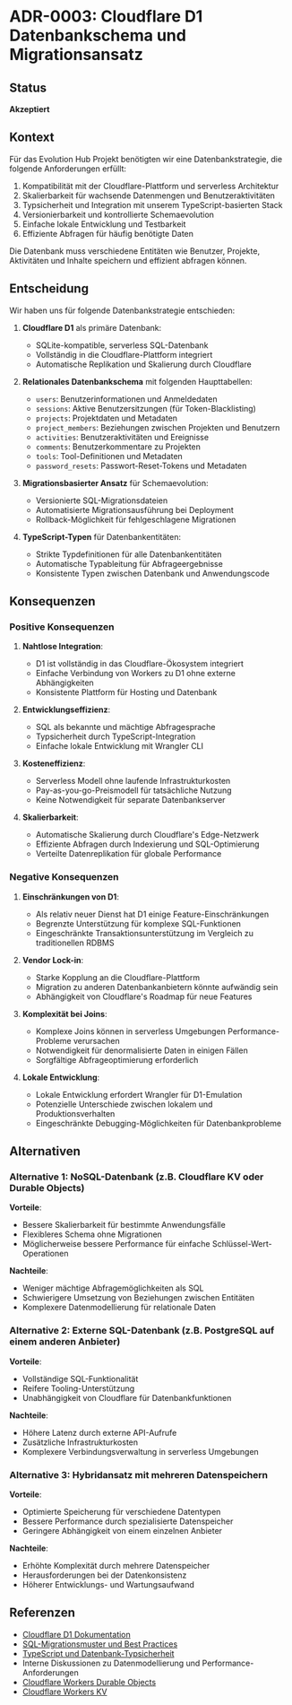 # ADR-0003: Cloudflare D1 Datenbankschema und Migrationsansatz

## Status

**Akzeptiert**

## Kontext

Für das Evolution Hub Projekt benötigten wir eine Datenbankstrategie, die folgende Anforderungen erfüllt:

1. Kompatibilität mit der Cloudflare-Plattform und serverless Architektur
2. Skalierbarkeit für wachsende Datenmengen und Benutzeraktivitäten
3. Typsicherheit und Integration mit unserem TypeScript-basierten Stack
4. Versionierbarkeit und kontrollierte Schemaevolution
5. Einfache lokale Entwicklung und Testbarkeit
6. Effiziente Abfragen für häufig benötigte Daten

Die Datenbank muss verschiedene Entitäten wie Benutzer, Projekte, Aktivitäten und Inhalte speichern und effizient abfragen können.

## Entscheidung

Wir haben uns für folgende Datenbankstrategie entschieden:

1. **Cloudflare D1** als primäre Datenbank:
   - SQLite-kompatible, serverless SQL-Datenbank
   - Vollständig in die Cloudflare-Plattform integriert
   - Automatische Replikation und Skalierung durch Cloudflare

2. **Relationales Datenbankschema** mit folgenden Haupttabellen:
   - `users`: Benutzerinformationen und Anmeldedaten
   - `sessions`: Aktive Benutzersitzungen (für Token-Blacklisting)
   - `projects`: Projektdaten und Metadaten
   - `project_members`: Beziehungen zwischen Projekten und Benutzern
   - `activities`: Benutzeraktivitäten und Ereignisse
   - `comments`: Benutzerkommentare zu Projekten
   - `tools`: Tool-Definitionen und Metadaten
   - `password_resets`: Passwort-Reset-Tokens und Metadaten

3. **Migrationsbasierter Ansatz** für Schemaevolution:
   - Versionierte SQL-Migrationsdateien
   - Automatisierte Migrationsausführung bei Deployment
   - Rollback-Möglichkeit für fehlgeschlagene Migrationen

4. **TypeScript-Typen** für Datenbankentitäten:
   - Strikte Typdefinitionen für alle Datenbankentitäten
   - Automatische Typableitung für Abfrageergebnisse
   - Konsistente Typen zwischen Datenbank und Anwendungscode

## Konsequenzen

### Positive Konsequenzen

1. **Nahtlose Integration**:
   - D1 ist vollständig in das Cloudflare-Ökosystem integriert
   - Einfache Verbindung von Workers zu D1 ohne externe Abhängigkeiten
   - Konsistente Plattform für Hosting und Datenbank

2. **Entwicklungseffizienz**:
   - SQL als bekannte und mächtige Abfragesprache
   - Typsicherheit durch TypeScript-Integration
   - Einfache lokale Entwicklung mit Wrangler CLI

3. **Kosteneffizienz**:
   - Serverless Modell ohne laufende Infrastrukturkosten
   - Pay-as-you-go-Preismodell für tatsächliche Nutzung
   - Keine Notwendigkeit für separate Datenbankserver

4. **Skalierbarkeit**:
   - Automatische Skalierung durch Cloudflare's Edge-Netzwerk
   - Effiziente Abfragen durch Indexierung und SQL-Optimierung
   - Verteilte Datenreplikation für globale Performance

### Negative Konsequenzen

1. **Einschränkungen von D1**:
   - Als relativ neuer Dienst hat D1 einige Feature-Einschränkungen
   - Begrenzte Unterstützung für komplexe SQL-Funktionen
   - Eingeschränkte Transaktionsunterstützung im Vergleich zu traditionellen RDBMS

2. **Vendor Lock-in**:
   - Starke Kopplung an die Cloudflare-Plattform
   - Migration zu anderen Datenbankanbietern könnte aufwändig sein
   - Abhängigkeit von Cloudflare's Roadmap für neue Features

3. **Komplexität bei Joins**:
   - Komplexe Joins können in serverless Umgebungen Performance-Probleme verursachen
   - Notwendigkeit für denormalisierte Daten in einigen Fällen
   - Sorgfältige Abfrageoptimierung erforderlich

4. **Lokale Entwicklung**:
   - Lokale Entwicklung erfordert Wrangler für D1-Emulation
   - Potenzielle Unterschiede zwischen lokalem und Produktionsverhalten
   - Eingeschränkte Debugging-Möglichkeiten für Datenbankprobleme

## Alternativen

### Alternative 1: NoSQL-Datenbank (z.B. Cloudflare KV oder Durable Objects)

**Vorteile**:

- Bessere Skalierbarkeit für bestimmte Anwendungsfälle
- Flexibleres Schema ohne Migrationen
- Möglicherweise bessere Performance für einfache Schlüssel-Wert-Operationen

**Nachteile**:

- Weniger mächtige Abfragemöglichkeiten als SQL
- Schwierigere Umsetzung von Beziehungen zwischen Entitäten
- Komplexere Datenmodellierung für relationale Daten

### Alternative 2: Externe SQL-Datenbank (z.B. PostgreSQL auf einem anderen Anbieter)

**Vorteile**:

- Vollständige SQL-Funktionalität
- Reifere Tooling-Unterstützung
- Unabhängigkeit von Cloudflare für Datenbankfunktionen

**Nachteile**:

- Höhere Latenz durch externe API-Aufrufe
- Zusätzliche Infrastrukturkosten
- Komplexere Verbindungsverwaltung in serverless Umgebungen

### Alternative 3: Hybridansatz mit mehreren Datenspeichern

**Vorteile**:

- Optimierte Speicherung für verschiedene Datentypen
- Bessere Performance durch spezialisierte Datenspeicher
- Geringere Abhängigkeit von einem einzelnen Anbieter

**Nachteile**:

- Erhöhte Komplexität durch mehrere Datenspeicher
- Herausforderungen bei der Datenkonsistenz
- Höherer Entwicklungs- und Wartungsaufwand

## Referenzen

- [Cloudflare D1 Dokumentation](https://developers.cloudflare.com/d1/)
- [SQL-Migrationsmuster und Best Practices](https://martinfowler.com/articles/evodb.html)
- [TypeScript und Datenbank-Typsicherheit](https://www.prisma.io/docs/concepts/components/prisma-client/advanced-type-safety)
- Interne Diskussionen zu Datenmodellierung und Performance-Anforderungen
- [Cloudflare Workers Durable Objects](https://developers.cloudflare.com/workers/learning/using-durable-objects/)
- [Cloudflare Workers KV](https://developers.cloudflare.com/workers/learning/how-kv-works/)
